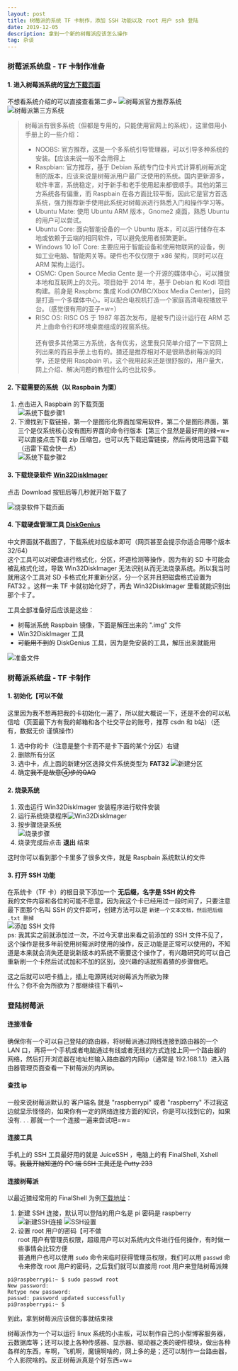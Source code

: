 ```yaml
---
layout: post
title: 树莓派的系统 TF 卡制作，添加 SSH 功能以及 root 用户 ssh 登陆
date: 2019-12-05
description: 拿到一个新的树莓派应该怎么操作
tag: 杂谈
---
```


### 树莓派系统盘 - TF 卡制作准备
#### 1. 进入树莓派系统的[官方下载页面](https://www.raspberrypi.org/downloads/)<br>
不想看系统介绍的可以直接查看第二步~
![树莓派官方推荐系统](/images/20191205/raspberrypi-system1.png)
![树莓派第三方系统](/images/20191205/raspberrypi-system2.png)
> 树莓派有很多系统（但都是专用的，只能使用官网上的系统），这里借用小手册上的一些介绍：
> * NOOBS: 官方推荐，这是一个多系统引导管理器，可以引导多种系统的安装。【应该来说一般不会用得上
> * Raspbian: 官方推荐，基于 Debian 系统专门位卡片式计算机树莓派定制的版本，应该来说是树莓派用户最广泛使用的系统。国内更新源多，软件丰富，系统稳定，对于新手和老手使用起来都很顺手。其他的第三方系统各有偏重，而 Raspbain 在各方面比较平衡，因此它是官方首选系统，强力推荐新手使用此系统对树莓派进行熟悉入门和操作学习等。
> * Ubuntu Mate: 使用 Ubuntu ARM 版本，Gnome2 桌面，熟悉 Ubuntu 的用户可以尝试。
> * Ubuntu Core: 面向智能设备的一个 Ubuntu 版本，可以运行储存在本地或依赖于云端的相同软件，可以避免使用者频繁更新。
> * Windows 10 IoT Core: 主要应用于智能设备和使用物联网的设备，例如工业电脑、智能网关等。硬件也不仅仅限于 x86 架构，同时可以在 ARM 架构上运行。
> * OSMC: Open Source Media Cente 是一个开源的媒体中心，可以播放本地和互联网上的次元。项目始于 2014 年，基于 Debian 和 Kodi 项目构建。前身是 Raspbmc 集成 Kodi(XMBC/Xbox Media Center)，目的是打造一个多媒体中心，可以配合电视机打造一个家庭高清电视播放平台。（感觉很有用的亚子=w=）
> * RISC OS: RISC OS 于 1987 年首次发布，是被专门设计运行在 ARM 芯片上由命令行和环境桌面组成的视窗系统。<br><br>
> 还有很多其他第三方系统，各有优劣，这里我只简单介绍了一下官网上列出来的而且手册上也有的。猹还是推荐相对不是很熟悉树莓派的同学，还是使用 Raspbain 叭，这个我用起来还是很舒服的，用户量大，网上介绍、解决问题的教程什么的也比较多。

#### 2. 下载需要的系统（以 Raspbain 为栗）
 1. 点击进入 Raspbain 的下载页面<br>
 ![系统下载步骤1](/images/20191205/install-step1.png)<br>
 2. 下滑找到下载链接，第一个是图形化界面加常用软件，第二个是图形界面，第三个是仅系统核心没有图形界面的命令行版本【第三个显然是最好用的辣=w=<br>
 可以直接点击下载 zip 压缩包，也可以先下载迅雷链接，然后再使用迅雷下载（迅雷下载会快一点）<br>
 ![系统下载步骤2](/images/20191205/install-step2.png)

#### 3. 下载烧录软件 [Win32DiskImager](https://sourceforge.net/projects/win32diskimager/)
点击 Download 按钮后等几秒就开始下载了

![烧录软件下载页面](/images/20191205/download-win32diskimager.png)

#### 4. 下载硬盘管理工具 [DiskGenius](http://www.diskgenius.cn/download.php)
中文界面就不截图了，下载系统对应版本即可（网页甚至会提示你适合用哪个版本 32/64）<br>
这个工具可以对硬盘进行格式化，分区，坏道检测等操作，因为有的 SD 卡可能会被乱格式化过，导致 Win32DiskImager 无法识别从而无法烧录系统。所以我当时就用这个工具对 SD 卡格式化并重新分区，分一个区并且把磁盘格式设置为 FAT32 。这样一来 TF 卡就初始化好了，再去 Win32DiskImager 里看就能识别出那个卡了。

工具全部准备好后应该是这些：
* 树莓派系统 Raspbain 镜像，下面是解压出来的 ".img" 文件
* Win32DiskImager 工具
* ~~可能用不到的~~ DiskGenius 工具，因为是免安装的工具，解压出来就能用

![准备文件](/images/20191205/softwares.png)

### 树莓派系统盘 - TF 卡制作
#### 1. 初始化【可以不做
这里因为我不想再把我的卡初始化一遍了，所以就大概说一下，还是不会的可以私信哈（页面最下方有我的邮箱和各个社交平台的账号，推荐 csdn 和 b站）（还有，数据无价 谨慎操作）
1. 选中你的卡（注意是整个卡而不是卡下面的某个分区）右键
2. 删除所有分区
3. 选中卡，点上面的新建分区选择文件系统类型为 **FAT32** ![新建分区](/images/20191205/newarea.png)
4. 确定~~我不是故意④步的QAQ~~

#### 2. 烧录系统
1. 双击运行 Win32DiskImager 安装程序进行软件安装
2. 运行系统烧录程序![Win32DiskImager](/images/20191205/win32diskimagerunprogram.png)
3. 按步骤烧录系统<br>![烧录步骤](/images/20191205/maketfcard.png)
4. 烧录完成后点击 **退出** 结束

这时你可以看到那个卡里多了很多文件，就是 Raspbain 系统默认的文件

#### 3. 打开 SSH 功能
在系统卡（TF 卡）的根目录下添加一个 **无后缀，名字是 SSH 的文件**<br>
我的文件内容和各位的可能不愿意，因为我这个卡已经用过一段时间了，只要注意最下面那个名叫 SSH 的文件即可，创建方法可以是 `新建一个文本文档，然后把后缀 .txt 删掉`<br>
![添加 SSH 文件](/images/20191205/addsshfile.png)<br>
ps: 我其实之前就添加过一次，不过今天拿出来看之前添加的 SSH 文件不见了，这个操作是我多年前使用树莓派时使用的操作，反正功能是正常可以使用的，不知道是本来就会消失还是说新版本的系统不需要这个操作了，有兴趣研究的可以自己重新刷一个卡然后试试加和不加的区别，没兴趣的话就照着猹的步骤做吧。

这之后就可以吧卡插上，插上电源网线对树莓派为所欲为辣<br>
什么？你不会为所欲为？那继续往下看叭~

### 登陆树莓派
#### 连接准备
确保你有一个可以自己登陆的路由器，将树莓派通过网线连接到路由器的一个 LAN 口，再将一个手机或者电脑通过有线或者无线的方式连接上同一个路由器的网络，然后打开浏览器在地址栏输入路由器的内网ip（通常是 192.168.1.1）进入路由器管理页面查看一下树莓派的内网ip。

#### 查找 ip
一般来说树莓派默认的 客户端名 就是 "raspberrypi" 或者 "raspberry" 不过我这边就显示怪怪的，如果你有一定的网络连接方面的知识，你是可以找到它的，如果没有. . . 那就一个一个连接一遍来尝试吧=w=

#### 连接工具
手机上的 SSH 工具最好用的就是 JuiceSSH ，电脑上的有 FinalShell, Xshell 等。~~我最开始知道的 PC 端 SSH 工具还是 Putty 233~~

#### 连接树莓派
以最近猹经常用的 FinalShell 为例[下载地址](http://www.hostbuf.com/downloads/finalshell_install.exe)：
1. 新建 SSH 连接，默认可以登陆的用户名是 pi 密码是 raspberry<br>
![新建SSH连接](/images/20191205/addshhlink.png)
![SSH设置](/images/20191205/sshsetting.png)
2. 设置 root 用户的密码【可不做<br>
root 用户有管理员权限，超级用户可以对系统内文件进行任何操作，有时做一些事情会比较方便<br>
普通用户也可以使用 `sudo` 命令来临时获得管理员权限，我们可以用 `passwd` 命令来修改 root 用户的密码，之后我们就可以直接用 root 用户来登陆树莓派辣
```
pi@raspberrypi:~ $ sudo passwd root
New password:
Retype new password:
passwd: password updated successfully
pi@raspberrypi:~ $
```

到此，拿到树莓派应该做的事就结束辣

树莓派作为一个可以运行 linux 系统的小主板，可以制作自己的小型博客服务器，云数据库等；还可以接上各种传感器、显示器、驱动器之类的硬件模块，做出各种各样的东西，车啊，飞机啊，魔镜啊啥的，网上多的是；还可以制作一台路由器，个人影院啥的。反正树莓派真是个好东西=w=

